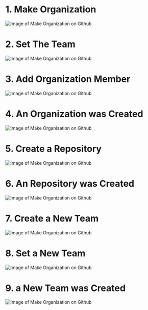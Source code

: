 # 1. Make Organization
![Image of Make Organization on Github](https://lh3.googleusercontent.com/B0dYTZD_8GGV1ecixEe_KuiKoGpKpG2CiyZ4wuuyj18h9rirrGiXWtJYYyYX6oUtA_ot_hDdUFnxGos0CIzmpFoN7iYkdIGHPIjZrU14Dht6UFVH8OjzqVGR3D6xCDvQYrKzQPWzfSPg7_Gg_ALPst5wvFF0zV93Yn_tFnsHRtmQ6iGO2m4N1zwqITQw_MSgaidd7eDakaiDBvYMbZRI9VfAX6WAuhV5p5oiHILfwy-tv-quJ06yJbElQz1-mwzwqUV4b5lMAUGp6aaGfdhsRUucL-V0V4yQEbj5U3JRDBBxmTjoiPMFSRsJRTb6duK7lUsZZAh92EaUIkFOIFPVqCiCgUhTTm8JR-QgNha6XJaZI3K7UpHINzcLkkeVZ8m5XKC6R78Ipn5pybt3fYOYVC5yR3ginRZuLgq94-EhcWt26hnIKGi2vxUiRdJ7fdyEbsC8cbh-Jnkff_XH4EOHsKe635NzU9qGqhW_AQlNhMOyJjJ6STHH-KydWvNZCCeElGqPR2keVj3ntzyxzZ07omHEgYXSH0kp02xh0Y7IwsIK1a6nBAU6OQXYxIphYVUQBco46yk69HUO5osp73iEpeMnW-emLoHw5kvlNJlpk0AU-6cPMuH4oGXfMSWPnC8uZpXIR5BZYJKF6ilfjLehjaL2GyDXgkPaGzDL6Er0PKngXGpi3rr02Q=w1329-h555-no)

# 2. Set The Team
![Image of Make Organization on Github](https://lh3.googleusercontent.com/HaYZqPMG7WoVYW3AJoFf3SRXY4uy2QO81oSkUiJ2M5XGSgjbgb_1nn1sdkHiszmjD_R7ZTgBXXtqA47Lvgionk0JT3QXbqvjyviKLzvzAG3W0f8cCw6uXBwk9IMzDwFuCQJbpYXPjNIyhfGyrNCV41-3pJ8tyFC4DXlpezmM3Wfu-UxIKuJ7a_es3AegE53oDA0-CjnhU858lNVgQJOZOQEGE41NrNdnhjCy1jt1BuAIbGjoISWFAUryZiMXQI1sbCHdPqEyp8__o0NpZrZLx1pWn6uVO8em2PC4ly0w0_vxkGVEKYkhm0xnljPa5ZIF3DRz2j6s9T0p5MMIJBtyEVeefgXA5_bufZztK1QQuw2A3S4uloU70aojVr0I0yrpgQDqy14hI2D8ReZKViVsdeelw6NNIsI-aEKPtuwkLRGQ_3SS9pKJMR3bEIkap7Y7Wp_jeNAx2sOvZ6tPpRRWXYLK_K4h9qckFPcXZWA7loZ8G88cDjltGmjqYagMofK2hgmLbyxsROoO8tD43rKl6Cb4Qjw_P-2PkqjBdun3-JClQKd5luAqiL504DyT4c00ErrLTE8ku0q33BoRlz9Nn245odN9UHZuTWkchYPiOZJ0U93oNeuaSZp28fd6qMEy_uBXycjtgJ_nY9JXj2RQEKpVSSjPQ9P6v6SnMZlEm80WaeacljSvLA=w1331-h561-no)

# 3. Add Organization Member
![Image of Make Organization on Github](https://lh3.googleusercontent.com/FIN4pXMqAhbbQAbmJJQDOtn4oIVm-TMYRZk9ZK_ea0PhV-TTyuZtanggFS8-z8ROfWuIfKKqr04nQOiIJGIlY2JXp4Rj2hlhjevhJb8OUrczoDKghlPOeNggXjdhG0dM1XqjT0uJd2Ht852-OYjuRDOsJbbcZQ_LEGUfmL0r2Vhy4-qxwdJfo_U7bkkPM_YOfrefhhdNVYoZ4tNjsKKzGx3K76ifQqmNwKFTV42tsljZeEVGgo_BzlnEbEfDckJw700_LXYfOVdVFlDXLzL0IrDne2xDABj-4LHzxxWS-RX2zkMmuT3bn3rNj6iMR2IrqPGr_yo2JLc7YHe4PP7JnkDBBvEbi5IWQbGB8s2cC6Qsd1jLQN7Nd0ds8rWNRUOxbMmBdWTDuDYtVYEMrzxkqWD1i7TLfMyBTHdihx2QdOU3t8Rp_xoGAe4nf9OP0k03ctTCBFTHz3WcV8vNNuSQKud79lUD6rCMOfTHaYMohG0jNLST8KUsaHaBW-BJovHbpGAZf9xdpva-awTzcbI2Qc3CZdY2gqI3_2XR6Vl3Nfwd1YQG2i49H0jdOkU6YkiI0Nv2dLe2vLEWhKY_SsMovoez3KnKJskpGllrK13qqWTsww8RHIo-25_uw6uO3pKvwGbpRq9OXwiP0D1DfC7p5cUivLkzNe6pkQVHB1aclfMtXOxMIwHAdA=w1335-h430-no)

# 4. An Organization was Created
![Image of Make Organization on Github](https://lh3.googleusercontent.com/yT5t4zu_uytLs9X7uq3Alze-YPPGvkyp8IuCuMvGzI_GSYgP22V6TqHGQaDZVgwYk1pZHtL2TV5JYG9zH_DmT4_TI2Ph8ebwgucpA8fKdgCwVnZ_N9AuhgbrXTsiM9V-Ykbh2v4xzKofw39NJOIsHQdZBdaVXVO9bFE3rFzQ3h2kKPCN5cHAyYlmszMk5LJ7gQFRAgemEjZ7OxYAc9oPTi_SedrgWsQgCCqKQjmkFulDg0miGvW0LNAiEZwgqN_RGxDZyGfdC-P-MlfoJ-k_W81bqVb-Wwfg8rzQauAeqJP9xwkLHNmM3ro7Hxrd2XxAkdc3Py-h83mrH8HWTSu_kYbxIbF5lSzsEi2Z2F-fdmgrePqUm0uiqKYOXAYraehjVb-908ptrogZmyNVbHUfU-6rYqS0aCjDj59S1blrGatkytcmrYPk5S3SmfrUsOwEwWghkw5iLP3318Eork5LabuAxpwfDgmWbceLxTW7QWQFEsyP97P7jNZJjfSmrm928alTx-yIOI80g7DOKPlwPr3h8dR9czy1SRm6zFyPV0Yd0jl1f7H1Ip-tKQlsa3e7Jsn7YMCyzAPI1rCarGAy2BssjplUecbwZHJHUBlzsgOAME5cb_7kkm1ZtPyyIFO4avmuumjT_132I7hf70grDdvJH-Q-5k5wTfkEJLAIbgUe7tlgHatB8w=w1313-h433-no)

# 5. Create a Repository
![Image of Make Organization on Github](https://lh3.googleusercontent.com/50ZQbmjMrIZIkijp-Fn4hqpVGhrpp1vnRXaN_gnHXpxdO3sIeTgtG6IqUWLcOV1M_Y8IaHnjb2MS89pR0ZY2m2W6hgBFQW-e2iKfGcdIRxMbVfBjKwYzRVKNY8VYbsHkbOANHX8-unlAw6kUEuoVCGKd6jJEdCsPQASVJmX41wykTug85aS_eXc5ftX2SpduoVMzXIElIsbzcEEUu4wHgxvdoC_pe5b3LejANmxR0UzSIcjCCe-syI-cIOF16_8M76Cz_TQYvix7-h1iAvMavtMFdni2-_CkgM8bbJrg7W6bTp0B8oq6MZgjFtVsmYCTx2UzSnbNwGpaKbmKaX-hVQi3ECN1d87oPtJjc8Fmt6VGnvMTcxKWPNqOlhsK3KqqveS0qgC_pso1Vnpw0QNjdvBZJbgvAs_b16u1FD7dytefmBSVH42rZQR_TZGguhdfzxuwNvmQVq0u-bfJ1Ghi6QVTkgeiTWxO0bjoqJAHdN_17BSCQDNm5GpYPi7uUXRG3ASxsTWsXHoueWMf3UmQDD8nEUUpTcTLe9T1dJNA6ZbBCrRnvOB2suDWbK9ygkXB7w3rCdJtFcSpEXkt1b24IMrISdy2EXub3SScEGhsjPjFWnwDCK9ePiqV3IWGSEBFSa1ObC0ErvVtOs65W7_iwF9tcjGITiGo9oIrAZ92rgPMOpP4uEbBNg=w1311-h430-no)

# 6. An Repository was Created
![Image of Make Organization on Github](https://lh3.googleusercontent.com/0KbaLybrTwy62C2-tx-xCwhUF6tbpFuDO3RwRH7k1a-H2J6yu4iYMinS3EEn5VBWBxarhtW7JtpIKBPW1hVzCoOnUfCq9WetR-s6fpwm1v_JqbnuO-XVhab43d_BmT2wdHhlxE1SjepLfCRMS0S2LdWne0-tAjZJP7GKiEt1w1Rw1J-3f7BJxfzq7dM4D6Je8iwWEPime29tyKSglXoMWTQmQfgl8WbMM-WCjVfKxNAslCKLDE0TRx9b4ZTdfDA4_MFpsPBT-TcY2lGKU-mq4MYbEUH0KXGpxO6G-Lk5b6A1ltHyMLqjXsKS-akY0pMNEb1jKXPbVQh2cGYKkBfWrsRuMHKoOfpsnNLopIOiqy42QigFHcuk4nDiUBsmrSLQwH8j2FzT7_93BsQhroDugZYWH8m3ogn-dYBwUTy1TzE5CHCCwdKiH_deIEeJKxQuLjyi6yda-A12uQHRf2R4j4eRq7W_Ivftu7k0h6VsXtLnBZEyRsWD3ZXOmlQIwZqaNwQktw1iGoFc_hShuAHZfAlEZCW50KH68bGLIYIlfY3-fEUhSqdjcE13OD0t_FAH82Q30DZ0UK5rR58kcX4k8pUlEEGmnwM85d0PKlVQJ3bLmuoIsVnD1IKvl6XEtmMKmxoua-ubG0rcVUiam2Kzi6vL7i4BSyF5ZGjHfRkxcIVo3jeAX2vj9g=w1330-h550-no)

# 7. Create a New Team
![Image of Make Organization on Github](https://lh3.googleusercontent.com/inmb5bOk4ll4QrNB-34JV5GWK8PeDnwSFBDCd3otJq-vb0w7dXK-ypTB52DPczMQaNt0iwtTwWZZaHOXQNipZM91Hm0D26fAKKSrw02OHRitWbC0vOqWIKC_hhCsCdBLinUeKQIbmQJcNM9-JbzJARRWFvKAGdITcM7w9iUhk9cZToGPK2cmLp9dAXmvU9Y7gO3sh4SZ1KfGa8lBGPhx2JXFCgD9-h-4bPSqVx6Hep92sxyzDqZk9ygZxplY6bnmclmAqDj6AEBAx3E_hLyyJzqouoqFQTqqZxvl_jSMVRGUx-thBkEPCnBfzo4ah0PIJCYRM_4roJ-yXGsSs8lLaG-rTYFP0mh2Vwz1zQkr3frpJlDIt-ZMM6JjmfGCkAokAvZ1z5k4YC7rlfc_S-8IdOhv12RPJb45mJkuXERpa5ViD9oFCDYst3iOaFCVWyd7UD0p_pBDXFkjtfhOWKhfOuokoKQXgdL-970NXDBVwM-zzBB4qCzuP3h7u_8Uhopp6HNfe7u_izpAXmlqtjzxEfxoqI07R0aKBuy4ISt8xiEZA6BXyL6mmsnl5UT0bsHzf8DvKXK7vpti2wkvmyv55OPlSUjoGM05kqK9msq0M6LAwFjvoK3j8YV6KiBPVj2fhSL9ahyRYAJ5H8aptpXy3ZswowgXpA8rZwHny1TQaArmXYE4d6mJ7g=w1328-h608-no)

# 8. Set a New Team
![Image of Make Organization on Github](https://lh3.googleusercontent.com/9VUGN7q4UNWZcSObsPCivGgQhN0w49ZFZprS7WeR8KgBUV3zZ2ErSulCWFXduFtLBooNL3O_DMBK7THT25SLwrW1wLa5tjwCGvC_ApcFT4mXqQoIUGiSdwbk_rH1bljsvflwqv7M_RxcjyO587gANIWyRcrqyW-IqWeJhtnyZsgFZd1gA2uqJa36M1DIVpMxit4G0_dIM6fBO7hphFetsVg7WFoB1Bn0egotF2F8v9Tg8pjPsm9Uv5pfAhtDafEexMSO1uMUkbgZQpaUTkRjRv_1630QVsfZoMQRu8FH_bd56MLst1-2N3-7Jgw4BC6ZYSoERIHq7L6gvrwih-_woCgNkab44bG2ZLQekfMVx88kKtk1fofOci-Vb2OcJ0zWt6wXwg1SODQxTz4ccLw-ltVUaFlJ8qw5RtQsIink2c-0Mx_PNtXoLvFlCnABYcdwO_4sBb-XaAuIps90Z8Ti5NyvynQ333bCV0SO-08B86vlKX5Jjc1GUc43RJG-0VFkCViNASlaOkoAWjfGcDwWypJMg-_r0C83-aQEmU211tVk-GaDXUrACSvAxfzLKGaZfMz8dczQUiN3ancbDafMFQix2RzaXHpB9__RsvojXk9EpO8Pnu0MT6o5bX8bet0S6q0u3PyshyLnHsVPrNzQah_U1p3gMDhz5uUAHEXWKlrUVnnYDEwluw=w1337-h619-no)

# 9. a New Team was Created
![Image of Make Organization on Github](https://lh3.googleusercontent.com/E0rXRXuxT0QAspsmvOZVCQMCuI2ZPpic1BYtMgNXN3kRaiBlI9quyHfwaeBdYhwidIvJGKa4T_kqJIPQ_tPIGq63V8RWoZxm-nFga9aHHAajkfnBkknV3mSVkrvnufzXqkc-R8aQbV832hI8pPP2QSYZKE5W4nJUen3wCORX0ZxdDEhAUvGNV-9X-p6oy-VRYSlGZ_PZ-0anVoBA6oz6euq3OrNETLkLgujVQi3936cvOUthA0q3pPJ0wWgYo_hq_WVFto6cxGJJNpXj3BvwS04NrI7OjCYPUqTb8ipZ7uiVyGWYUZpiLcuuMrG6tv_ilGfhdLD2Ton84gtACLY-yWCnYrQCwWgtadGQc4XgcrL-BiQQ3-u8ic_t2gS4QsqnAbQ5W7ciUgPoULs-jSaA2UjRIZrwdeh83zUxNSw6I777EasrKzgtDqyvx5TwsRpP3Ro-iKgRXT_A3qvW30_69zoktm_MoHESrI5iTHFZPk5zkndD_tAEgzSXrjL91AvH_Gt6wKVG52eT-egO-ISW4RdP--oyAO8FpuuQzJGBpsJcS9rtR4dd-FriWDBYWW5JtrRRf-QT6FUV0XXoWzuAAAOSynvf8IGEgRRoqc5IA_ki7w7_0c6-i9beviUyemCa8xqtLBlNAwPNhxmlSmyLO3QCx3TD2r4cp_JKJtqXwipRD9QrPhsyzg=w1340-h620-no)
